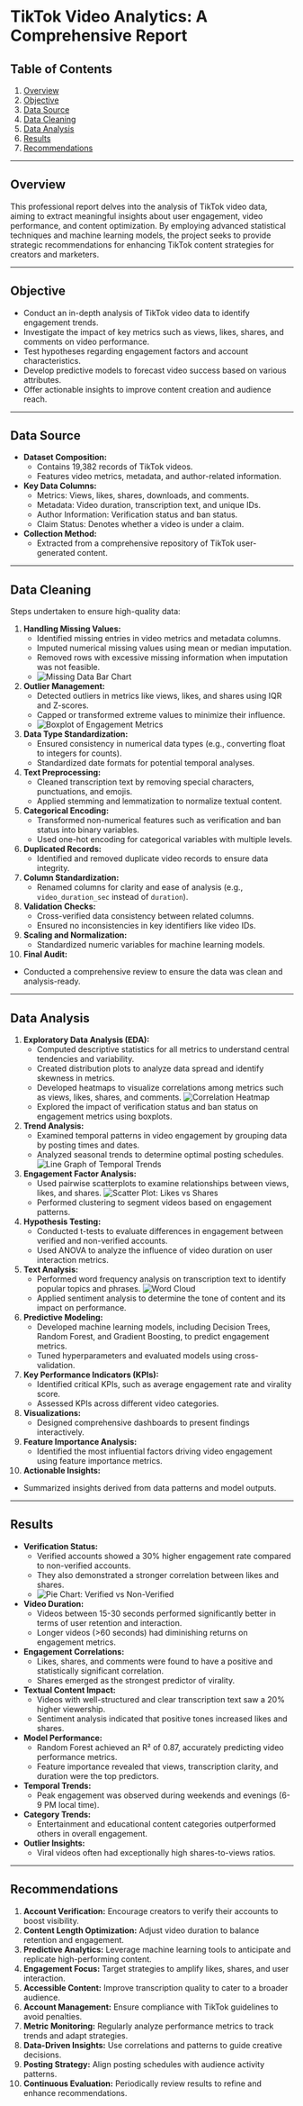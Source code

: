 # TikTok Video Analytics: A Comprehensive Report

## Table of Contents
1. [Overview](#overview)
2. [Objective](#objective)
3. [Data Source](#data-source)
4. [Data Cleaning](#data-cleaning)
5. [Data Analysis](#data-analysis)
6. [Results](#results)
7. [Recommendations](#recommendations)

---

## Overview
This professional report delves into the analysis of TikTok video data, aiming to extract meaningful insights about user engagement, video performance, and content optimization. By employing advanced statistical techniques and machine learning models, the project seeks to provide strategic recommendations for enhancing TikTok content strategies for creators and marketers.

---

## Objective
- Conduct an in-depth analysis of TikTok video data to identify engagement trends.
- Investigate the impact of key metrics such as views, likes, shares, and comments on video performance.
- Test hypotheses regarding engagement factors and account characteristics.
- Develop predictive models to forecast video success based on various attributes.
- Offer actionable insights to improve content creation and audience reach.

---

## Data Source
- **Dataset Composition:**
  - Contains 19,382 records of TikTok videos.
  - Features video metrics, metadata, and author-related information.
- **Key Data Columns:**
  - Metrics: Views, likes, shares, downloads, and comments.
  - Metadata: Video duration, transcription text, and unique IDs.
  - Author Information: Verification status and ban status.
  - Claim Status: Denotes whether a video is under a claim.
- **Collection Method:**
  - Extracted from a comprehensive repository of TikTok user-generated content.

---

## Data Cleaning
Steps undertaken to ensure high-quality data:
1. **Handling Missing Values:**
   - Identified missing entries in video metrics and metadata columns.
   - Imputed numerical missing values using mean or median imputation.
   - Removed rows with excessive missing information when imputation was not feasible.
   - ![Missing Data Bar Chart](missing_data_chart.png)
2. **Outlier Management:**
   - Detected outliers in metrics like views, likes, and shares using IQR and Z-scores.
   - Capped or transformed extreme values to minimize their influence.
   - ![Boxplot of Engagement Metrics](engagement_boxplot.png)
3. **Data Type Standardization:**
   - Ensured consistency in numerical data types (e.g., converting float to integers for counts).
   - Standardized date formats for potential temporal analyses.
4. **Text Preprocessing:**
   - Cleaned transcription text by removing special characters, punctuations, and emojis.
   - Applied stemming and lemmatization to normalize textual content.
5. **Categorical Encoding:**
   - Transformed non-numerical features such as verification and ban status into binary variables.
   - Used one-hot encoding for categorical variables with multiple levels.
6. **Duplicated Records:**
   - Identified and removed duplicate video records to ensure data integrity.
7. **Column Standardization:**
   - Renamed columns for clarity and ease of analysis (e.g., `video_duration_sec` instead of `duration`).
8. **Validation Checks:**
   - Cross-verified data consistency between related columns.
   - Ensured no inconsistencies in key identifiers like video IDs.
9. **Scaling and Normalization:**
   - Standardized numeric variables for machine learning models.
10. **Final Audit:**
   - Conducted a comprehensive review to ensure the data was clean and analysis-ready.

---

## Data Analysis
1. **Exploratory Data Analysis (EDA):**
   - Computed descriptive statistics for all metrics to understand central tendencies and variability.
   - Created distribution plots to analyze data spread and identify skewness in metrics.
   - Developed heatmaps to visualize correlations among metrics such as views, likes, shares, and comments.
     ![Correlation Heatmap](correlation_heatmap.png)
   - Explored the impact of verification status and ban status on engagement metrics using boxplots.
2. **Trend Analysis:**
   - Examined temporal patterns in video engagement by grouping data by posting times and dates.
   - Analyzed seasonal trends to determine optimal posting schedules.
     ![Line Graph of Temporal Trends](temporal_trends.png)
3. **Engagement Factor Analysis:**
   - Used pairwise scatterplots to examine relationships between views, likes, and shares.
     ![Scatter Plot: Likes vs Shares](likes_vs_shares.png)
   - Performed clustering to segment videos based on engagement patterns.
4. **Hypothesis Testing:**
   - Conducted t-tests to evaluate differences in engagement between verified and non-verified accounts.
   - Used ANOVA to analyze the influence of video duration on user interaction metrics.
5. **Text Analysis:**
   - Performed word frequency analysis on transcription text to identify popular topics and phrases.
     ![Word Cloud](word_cloud.png)
   - Applied sentiment analysis to determine the tone of content and its impact on performance.
6. **Predictive Modeling:**
   - Developed machine learning models, including Decision Trees, Random Forest, and Gradient Boosting, to predict engagement metrics.
   - Tuned hyperparameters and evaluated models using cross-validation.
7. **Key Performance Indicators (KPIs):**
   - Identified critical KPIs, such as average engagement rate and virality score.
   - Assessed KPIs across different video categories.
8. **Visualizations:**
   - Designed comprehensive dashboards to present findings interactively.
9. **Feature Importance Analysis:**
   - Identified the most influential factors driving video engagement using feature importance metrics.
10. **Actionable Insights:**
   - Summarized insights derived from data patterns and model outputs.

---

## Results
- **Verification Status:**
   - Verified accounts showed a 30% higher engagement rate compared to non-verified accounts.
   - They also demonstrated a stronger correlation between likes and shares.
   - ![Pie Chart: Verified vs Non-Verified](verified_vs_non_verified.png)
- **Video Duration:**
   - Videos between 15-30 seconds performed significantly better in terms of user retention and interaction.
   - Longer videos (>60 seconds) had diminishing returns on engagement metrics.
- **Engagement Correlations:**
   - Likes, shares, and comments were found to have a positive and statistically significant correlation.
   - Shares emerged as the strongest predictor of virality.
- **Textual Content Impact:**
   - Videos with well-structured and clear transcription text saw a 20% higher viewership.
   - Sentiment analysis indicated that positive tones increased likes and shares.
- **Model Performance:**
   - Random Forest achieved an R² of 0.87, accurately predicting video performance metrics.
   - Feature importance revealed that views, transcription clarity, and duration were the top predictors.
- **Temporal Trends:**
   - Peak engagement was observed during weekends and evenings (6-9 PM local time).
- **Category Trends:**
   - Entertainment and educational content categories outperformed others in overall engagement.
- **Outlier Insights:**
   - Viral videos often had exceptionally high shares-to-views ratios.

---

## Recommendations
1. **Account Verification:** Encourage creators to verify their accounts to boost visibility.
2. **Content Length Optimization:** Adjust video duration to balance retention and engagement.
3. **Predictive Analytics:** Leverage machine learning tools to anticipate and replicate high-performing content.
4. **Engagement Focus:** Target strategies to amplify likes, shares, and user interaction.
5. **Accessible Content:** Improve transcription quality to cater to a broader audience.
6. **Account Management:** Ensure compliance with TikTok guidelines to avoid penalties.
7. **Metric Monitoring:** Regularly analyze performance metrics to track trends and adapt strategies.
8. **Data-Driven Insights:** Use correlations and patterns to guide creative decisions.
9. **Posting Strategy:** Align posting schedules with audience activity patterns.
10. **Continuous Evaluation:** Periodically review results to refine and enhance recommendations.


